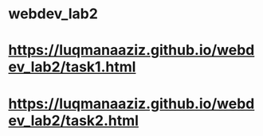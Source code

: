 # webdev_lab2
# https://luqmanaaziz.github.io/webdev_lab2/task1.html
# https://luqmanaaziz.github.io/webdev_lab2/task2.html
